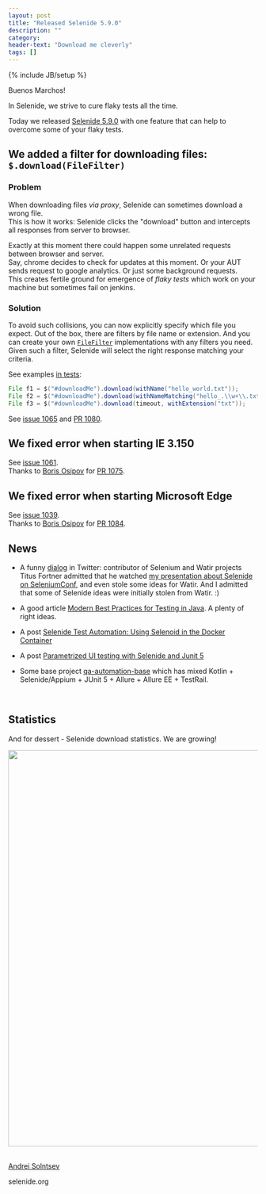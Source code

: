 ```yaml
---
layout: post
title: "Released Selenide 5.9.0"
description: ""
category:
header-text: "Download me cleverly"
tags: []
---
```

{% include JB/setup %}

Buenos Marchos!

In Selenide, we strive to cure flaky tests all the time.   

Today we released [Selenide 5.9.0](https://github.com/selenide/selenide/milestone/92?closed=1) with one feature that can help to overcome some of your flaky tests.  

## We added a filter for downloading files: `$.download(FileFilter)`

### Problem
When downloading files _via proxy_, Selenide can sometimes download a wrong file.    
This is how it works: Selenide clicks the "download" button and intercepts all responses from server to browser.

Exactly at this moment there could happen some unrelated requests between browser and server.  
Say, chrome decides to check for updates at this moment. Or your AUT sends request to google analytics. Or just some background requests.   
This creates fertile ground for emergence of _flaky tests_ which work on your machine but sometimes fail on jenkins. 

### Solution
To avoid such collisions, you can now explicitly specify which file you expect.
Out of the box, there are filters by file name or extension. And you can create your own
 [`FileFilter`](https://github.com/selenide/selenide/blob/master/src/main/java/com/codeborne/selenide/files/FileFilter.java) implementations with
 any filters you need.  
Given such a filter, Selenide will select the right response matching your criteria.  

See examples [in tests](https://github.com/selenide/selenide/blob/master/statics/src/test/java/integration/FileDownloadViaProxyTest.java):

```java
File f1 = $("#downloadMe").download(withName("hello_world.txt"));
File f2 = $("#downloadMe").download(withNameMatching("hello_.\\w+\\.txt"));
File f3 = $("#downloadMe").download(timeout, withExtension("txt"));
```

See [issue 1065](https://github.com/selenide/selenide/issues/1065) and [PR 1080](https://github.com/selenide/selenide/pull/1080).

## We fixed error when starting IE 3.150

See [issue 1061](https://github.com/selenide/selenide/issues/1061).  
Thanks to [Boris Osipov](https://github.com/BorisOsipov) for [PR 1075](https://github.com/selenide/selenide/pull/1075).

## We fixed error when starting Microsoft Edge

See [issue 1039](https://github.com/selenide/selenide/issues/1039).  
Thanks to [Boris Osipov](https://github.com/BorisOsipov) for [PR 1084](https://github.com/selenide/selenide/pull/1084).


## News

* A funny [dialog](https://twitter.com/titusfortner/status/1234862932036608001) in Twitter: 
contributor of Selenium and Watir projects Titus Fortner admitted that he watched [my presentation about Selenide on SeleniumConf](/2015/09/23/selenide-on-seleniumconf/),
 and even stole some ideas for Watir. And I admitted that some of Selenide ideas were initially stolen from Watir. :)

* A good article [Modern Best Practices for Testing in Java](https://phauer.com/2019/modern-best-practices-testing-java/). A plenty of right ideas.  
* A post [Selenide Test Automation: Using Selenoid in the Docker Container](https://hackernoon.com/selenide-in-test-automation-through-selenoid-in-the-docker-container-ttw320f)
* A post [Parametrized UI testing with Selenide and Junit 5](https://medium.com/@neznajuskas/parametrized-ui-testing-with-selenide-and-junit-5-9aca75a8d62f)
* Some base project [qa-automation-base](https://github.com/romsper/qa-automation-base/tree/kotlin-junit5-appium) which has mixed Kotlin + Selenide/Appium + JUnit 5 + Allure + Allure EE + TestRail.
<br>

## Statistics


And for dessert - Selenide download statistics. We are growing!  

<center>
  <img src="{{ BASE_PATH }}/images/2020/03/selenide.downloads.png" width="800"/>
</center>

<br>


[Andrei Solntsev](http://asolntsev.github.io/)

selenide.org
